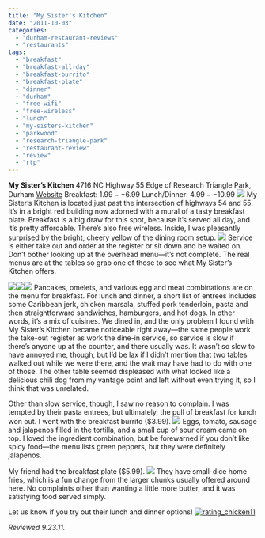 ```yaml
---
title: "My Sister's Kitchen"
date: "2011-10-03"
categories: 
  - "durham-restaurant-reviews"
  - "restaurants"
tags: 
  - "breakfast"
  - "breakfast-all-day"
  - "breakfast-burrito"
  - "breakfast-plate"
  - "dinner"
  - "durham"
  - "free-wifi"
  - "free-wireless"
  - "lunch"
  - "my-sisters-kitchen"
  - "parkwood"
  - "research-triangle-park"
  - "restaurant-review"
  - "review"
  - "rtp"
---
```


**My Sister’s Kitchen** 4716 NC Highway 55 Edge of Research Triangle Park, Durham [Website](http://mysisterskitchen-inc.com/Home_Page.html) Breakfast: $1.99--$6.99 Lunch/Dinner: $4.99--$10.99 [![](http://carpedurham.com/wp-content/uploads/2011/10/sisterskitchen08.jpg)](http://www.thegourmez.com/2012/10/komo-komo-afternoon-tea/komokomotea10/) My Sister’s Kitchen is located just past the intersection of highways 54 and 55. It’s in a bright red building now adorned with a mural of a tasty breakfast plate. Breakfast is a big draw for this spot, because it’s served all day, and it’s pretty affordable. There’s also free wireless. Inside, I was pleasantly surprised by the bright, cheery yellow of the dining room setup. [![](http://carpedurham.com/wp-content/uploads/2011/10/sisterskitchen05.jpg)](http://www.thegourmez.com/2012/10/komo-komo-afternoon-tea/komokomotea06/) Service is either take out and order at the register or sit down and be waited on. Don’t bother looking up at the overhead menu—it’s not complete. The real menus are at the tables so grab one of those to see what My Sister’s Kitchen offers.

[![](http://carpedurham.com/wp-content/uploads/2011/10/sisterskitchen02.jpg)](http://www.thegourmez.com/2012/10/komo-komo-afternoon-tea/komokomotea04/)[![](http://carpedurham.com/wp-content/uploads/2011/10/sisterskitchen03.jpg)](http://www.thegourmez.com/2012/10/komo-komo-afternoon-tea/komokomotea03/)[![](http://carpedurham.com/wp-content/uploads/2011/10/sisterskitchen04.jpg)](http://www.thegourmez.com/2012/10/komo-komo-afternoon-tea/komokomotea05/)  Pancakes, omelets, and various egg and meat combinations are on the menu for breakfast. For lunch and dinner, a short list of entrees includes some Caribbean jerk, chicken marsala, stuffed pork tenderloin, pasta and then straightforward sandwiches, hamburgers, and hot dogs. In other words, it’s a mix of cuisines. We dined in, and the only problem I found with My Sister’s Kitchen became noticeable right away—the same people work the take-out register as work the dine-in service, so service is slow if there’s anyone up at the counter, and there usually was. It wasn’t so slow to have annoyed me, though, but I’d be lax if I didn’t mention that two tables walked out while we were there, and the wait may have had to do with one of those. The other table seemed displeased with what looked like a delicious chili dog from my vantage point and left without even trying it, so I think that was unrelated.

Other than slow service, though, I saw no reason to complain. I was tempted by their pasta entrees, but ultimately, the pull of breakfast for lunch won out. I went with the breakfast burrito ($3.99). [![](http://carpedurham.com/wp-content/uploads/2011/10/sisterskitchen07.jpg)](http://www.thegourmez.com/2012/10/komo-komo-afternoon-tea/komokomotea07/) Eggs, tomato, sausage and jalapenos filled in the tortilla, and a small cup of sour cream came on top. I loved the ingredient combination, but be forewarned if you don’t like spicy food—the menu lists green peppers, but they were definitely jalapenos.

My friend had the breakfast plate ($5.99). [![](http://carpedurham.com/wp-content/uploads/2011/10/sisterskitchen06.jpg)](http://www.thegourmez.com/2012/10/komo-komo-afternoon-tea/komokomotea08/) They have small-dice home fries, which is a fun change from the larger chunks usually offered around here. No complaints other than wanting a little more butter, and it was satisfying food served simply.

Let us know if you try out their lunch and dinner options! [![](http://s3.amazonaws.com/thegourmez-wpmedia/2009/02/rating_chicken11.gif "rating_chicken11")](http://s3.amazonaws.com/thegourmez-wpmedia/2009/02/rating_chicken11.gif)

_Reviewed 9.23.11._
